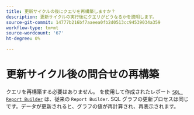 ```yaml
---
title: 更新サイクルの後にクエリを再構築しますか？
description: 更新サイクルの実行後にクエリがどうなるかを説明します。
source-git-commit: 14777b216bf7aaeea0fb2d0513cc94539034a359
workflow-type: tm+mt
source-wordcount: '67'
ht-degree: 0%

---
```


# 更新サイクル後の問合せの再構築

クエリを再構築する必要はありません。 を使用して作成されたレポート [`SQL Report Builder`](../dev-reports/sql-rpt-bldr.md) は、従来の `Report Builder`. SQL グラフの更新プロセスは同じです。データが更新されると、グラフの値が再計算され、再表示されます。
